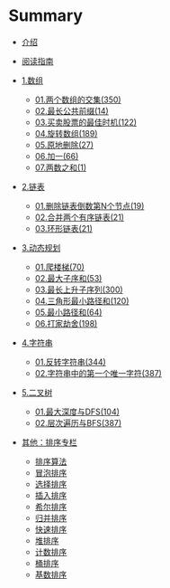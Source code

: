# Summary

* [介绍](README.md)
  
* [阅读指南](c99/hello.md)

* [1.数组]()
    * [01.两个数组的交集(350)](c0/001.md)
    * [02.最长公共前缀(14)](c0/002.md)
    * [03.买卖股票的最佳时机(122)](c0/003.md)
    * [04.旋转数组(189)](c0/004.md)
    * [05.原地删除(27)](c0/005.md)
    * [06.加一(66)](c0/006.md)
    * [07.两数之和(1)](c0/007.md)

* [2.链表]()
    * [01.删除链表倒数第N个节点(19)](c1/101.md)
    * [02.合并两个有序链表(21)](c1/102.md)
    * [03.环形链表(21)](c1/103.md)
    
* [3.动态规划]()    
    * [01.爬楼梯(70)](c2/201.md)
    * [02.最大子序和(53)](c2/202.md)
    * [03.最长上升子序列(300)](c2/203.md)
    * [04.三角形最小路径和(120)](c2/204.md)
    * [05.最小路径和(64)](c2/205.md)
    * [06.打家劫舍(198)](c2/206.md)
    
* [4.字符串]()    
    * [01.反转字符串(344)](c3/301.md)
    * [02.字符串中的第一个唯一字符(387)](c3/302.md)

* [5.二叉树]()    
    * [01.最大深度与DFS(104)](c3/301.md)
    * [02.层次遍历与BFS(387)](c3/302.md)

* [其他：排序专栏]()
   * [排序算法](sort/0.readme.md)
   * [冒泡排序](sort/1.bubbleSort.md)
   * [选择排序](sort/2.selectionSort.md)
   * [插入排序](sort/3.insertionSort.md)
   * [希尔排序](sort/4.shellSort.md)
   * [归并排序](sort/5.mergeSort.md)
   * [快速排序](sort/6.quickSort.md)
   * [堆排序](sort/7.heapSort.md)
   * [计数排序](sort/8.countingSort.md)
   * [桶排序](sort/9.bucketSort.md)
   * [基数排序](sort/10.radixSort.md)
